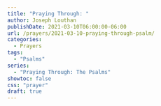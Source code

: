 ```yaml
---
title: "Praying Through: "
author: Joseph Louthan
publishDate: 2021-03-10T06:00:00-06:00
url: /prayers/2021-03-10-praying-through-psalm/
categories:
  - Prayers
tags:
  - "Psalms"
series:
  - "Praying Through: The Psalms"
showtoc: false
css: "prayer"
draft: true
---
```

<div style="font-variant: small-caps;">

</div>

```text

```
